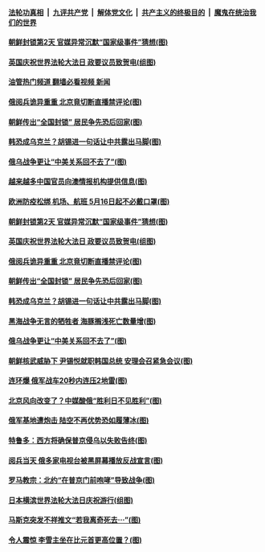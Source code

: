 ####  [法轮功真相](../../../../basic/blob/master/README.md?t=05120701) &nbsp;|&nbsp; [九评共产党](../../../../9ping.md/blob/master/README.md?t=05120701) &nbsp;|&nbsp; [解体党文化](../../../../jtdwh.md/blob/master/README.md?t=05120701)  &nbsp;|&nbsp; [共产主义的终极目的](../../../../gczydzjmd.md/blob/master/README.md?t=05120701) &nbsp;|&nbsp; [魔鬼在统治我们的世界](../../../../mgztzwmdsj.md/blob/master/README.md?t=05120701) 

#### [朝鲜封锁第2天 官媒异常沉默“国家级事件”猜想(图)](../pages/p9/1006155.md?t=05120701) 

#### [英国庆祝世界法轮大法日 政要议员致贺电(组图)](../pages/p9/1006120.md?t=05120701) 

#### [油管热门频道 翻墙必看视频 新闻](http://45.76.130.85:81/youtube.html?05120701)

#### [俄阅兵诡异重重 北京竟切断直播禁评论(图)](../pages/p9/1006027.md?t=05120701) 

#### [朝鲜传出“全国封锁” 居民争先恐后回家(图)](../pages/p9/1006085.md?t=05120701) 

#### [韩恐成乌克兰？胡锡进一句话让中共露出马脚(图)](../pages/p9/1005998.md?t=05120701) 

#### [俄乌战争更让“中美关系回不去了”(图)](../pages/p9/1006069.md?t=05120701) 

#### [越来越多中国官员向澳情报机构提供信息(图)](../pages/p9/1006161.md?t=05120701) 

#### [欧洲防疫松绑 机场、航班 5月16日起不必戴口罩(图)](../pages/p9/1006160.md?t=05120701) 

#### [朝鲜封锁第2天 官媒异常沉默“国家级事件”猜想(图)](../pages/p9/1006155.md?t=05120701) 

#### [英国庆祝世界法轮大法日 政要议员致贺电(组图)](../pages/p9/1006120.md?t=05120701) 

#### [俄阅兵诡异重重 北京竟切断直播禁评论(图)](../pages/p9/1006027.md?t=05120701) 

#### [朝鲜传出“全国封锁” 居民争先恐后回家(图)](../pages/p9/1006085.md?t=05120701) 

#### [韩恐成乌克兰？胡锡进一句话让中共露出马脚(图)](../pages/p9/1005998.md?t=05120701) 

#### [黑海战争无言的牺牲者 海豚搁浅死亡数量增(图)](../pages/p9/1006070.md?t=05120701) 

#### [俄乌战争更让“中美关系回不去了”(图)](../pages/p9/1006069.md?t=05120701) 

#### [朝鲜核武威胁下 尹锡悦就职韩国总统 安理会召紧急会议(图)](../pages/p9/1006019.md?t=05120701) 

#### [连环爆 俄军战车20秒内连压2地雷(图)](../pages/p9/1005993.md?t=05120701) 

#### [北京风向改变了？中媒酸俄“胜利日不见胜利”(图)](../pages/p9/1005935.md?t=05120701) 

#### [俄军基地遭炮击 陆空不再优势恐如履薄冰(图)](../pages/p9/1005926.md?t=05120701) 

#### [特鲁多：西方将确保普京侵乌以失败告终(图)](../pages/p9/1005972.md?t=05120701) 

#### [阅兵当天 俄多家电视台被黑屏幕播放反战宣言(图)](../pages/p9/1005971.md?t=05120701) 

#### [罗马教宗：北约“在普京门前咆哮”导致战争(图)](../pages/p9/1005918.md?t=05120701) 


#### [日本横滨世界法轮大法日庆祝游行(组图)](../pages/p9/1005921.md?t=05120701) 

#### [马斯克突发不祥推文“若我离奇死去⋯”(图)](../pages/p9/1005905.md?t=05120701) 

#### [令人震惊 李雪主坐在比元首更高位置？(图)](../pages/p9/1005822.md?t=05120701) 

<img src='http://gfw-breaker.win/goodnews/indexes/p9.md' width='0px' height='0px'/>
